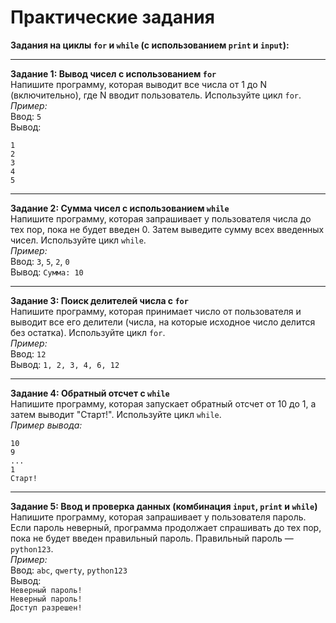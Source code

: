 # **Практические задания**

**Задания на циклы `for` и `while` (с использованием `print` и `input`):**

---

**Задание 1: Вывод чисел с использованием `for`**  
Напишите программу, которая выводит все числа от 1 до N (включительно), где N вводит пользователь. Используйте цикл `for`.  
*Пример:*  
Ввод: `5`  
Вывод:  
```
1
2
3
4
5
```

---

**Задание 2: Сумма чисел с использованием `while`**  
Напишите программу, которая запрашивает у пользователя числа до тех пор, пока не будет введен 0. Затем выведите сумму всех введенных чисел. Используйте цикл `while`.  
*Пример:*  
Ввод: `3`, `5`, `2`, `0`  
Вывод: `Сумма: 10`

---

**Задание 3: Поиск делителей числа с `for`**  
Напишите программу, которая принимает число от пользователя и выводит все его делители (числа, на которые исходное число делится без остатка). Используйте цикл `for`.  
*Пример:*  
Ввод: `12`  
Вывод: `1, 2, 3, 4, 6, 12`

---

**Задание 4: Обратный отсчет с `while`**  
Напишите программу, которая запускает обратный отсчет от 10 до 1, а затем выводит "Старт!". Используйте цикл `while`.  
*Пример вывода:*  
```
10
9
...
1
Старт!
```

---

**Задание 5: Ввод и проверка данных (комбинация `input`, `print` и `while`)**  
Напишите программу, которая запрашивает у пользователя пароль. Если пароль неверный, программа продолжает спрашивать до тех пор, пока не будет введен правильный пароль. Правильный пароль — `python123`.  
*Пример:*  
Ввод: `abc`, `qwerty`, `python123`  
Вывод:  
`Неверный пароль!`  
`Неверный пароль!`  
`Доступ разрешен!`